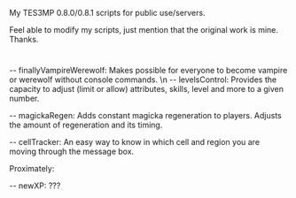 My TES3MP 0.8.0/0.8.1 scripts for public use/servers.

Feel able to modify my scripts, just mention that the original work is mine. Thanks.
#
-- finallyVampireWerewolf: Makes possible for everyone to become vampire or werewolf without console commands.
\n
-- levelsControl: Provides the capacity to adjust (limit or allow) attributes, skills, level and more to a given number.

-- magickaRegen: Adds constant magicka regeneration to players. Adjusts the amount of regeneration and its timing.

-- cellTracker: An easy way to know in which cell and region you are moving through the message box.

Proximately:

-- newXP: ???
